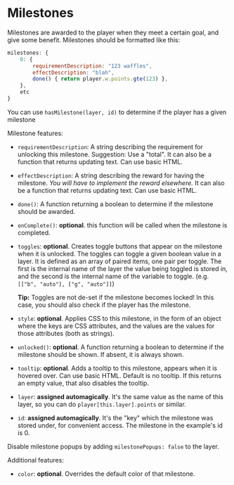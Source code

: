 # Milestones

Milestones are awarded to the player when they meet a certain goal, and give some benefit. Milestones should be formatted like this:

```js
milestones: {
    0: {
        requirementDescription: "123 waffles",
        effectDescription: "blah",
        done() { return player.w.points.gte(123) },
    },
    etc
}
```

You can use `hasMilestone(layer, id)` to determine if the player has a given milestone

Milestone features:

- `requirementDescription`: A string describing the requirement for unlocking this milestone. Suggestion: Use a "total". It can also be a function that returns updating text. Can use basic HTML.

- `effectDescription`: A string describing the reward for having the milestone. *You will have to implement the reward elsewhere.* It can also be a function that returns updating text. Can use basic HTML.

- `done()`: A function returning a boolean to determine if the milestone should be awarded.

- `onComplete()`: **optional**. this function will be called when the milestone is completed.

- `toggles`: **optional**. Creates toggle buttons that appear on the milestone when it is unlocked. The toggles can toggle a given boolean value in a layer. It is defined as an array of paired items, one pair per toggle. The first is the internal name of the layer the value being toggled is stored in, and the second is the internal name of the variable to toggle. (e.g. `[["b", "auto"], ["g", "auto"]]`)

   **Tip:** Toggles are not de-set if the milestone becomes locked! In this case, you should also check if the player has the milestone.

- `style`: **optional**. Applies CSS to this milestone, in the form of an object where the keys are CSS attributes, and the values are the values for those attributes (both as strings).

- `unlocked()`: **optional**. A function returning a boolean to determine if the milestone should be shown. If absent, it is always shown.

- `tooltip`: **optional**. Adds a tooltip to this milestone, appears when it is hovered over. Can use basic HTML. Default is no tooltip. If this returns an empty value, that also disables the tooltip.

- `layer`: **assigned automagically**. It's the same value as the name of this layer, so you can do `player[this.layer].points` or similar.

- `id`: **assigned automagically**. It's the "key" which the milestone was stored under, for convenient access. The milestone in the example's id is 0.

Disable milestone popups by adding `milestonePopups: false` to the layer.

Additional features:

- `color`: **optional**. Overrides the default color of that milestone.
